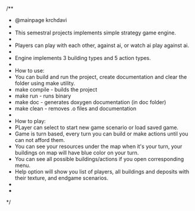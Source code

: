 /**
 * @mainpage krchdavi
 *
 * This semestral projects implements simple strategy game engine.
 *
 * Players can play with each other, against ai, or  watch ai play against ai.
 *
 * Engine implements 3 building types and 5 action types.
 *
 * How to use:
 * You can build and run the project, create documentation and clear the folder using make utility.
 * make compile - builds the project
 * make run - runs binary
 * make doc - generates doxygen documentation (in doc folder)
 * make clean - removes .o files and documentation
 *
 * How to play:
 * PLayer can select to start new game scenario or load saved game.
 * Game is turn based, every turn you can build or make actions until you can not afford them.
 * You can see your resources under the map when it's your turn, your buildings on map will have blue color on your turn.
 * You can see all possible buildings/actions if you open corresponding menu.
 * Help option will show you list of players, all buildings and deposits with their texture, and endgame scenarios.
 *
 * 
 */
